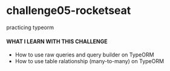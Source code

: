 # challenge05-rocketseat
practicing typeorm

#### WHAT I LEARN WITH THIS CHALLENGE
- How to use raw queries and query builder on TypeORM
- How to use table ralationship (many-to-many) on TypeORM
